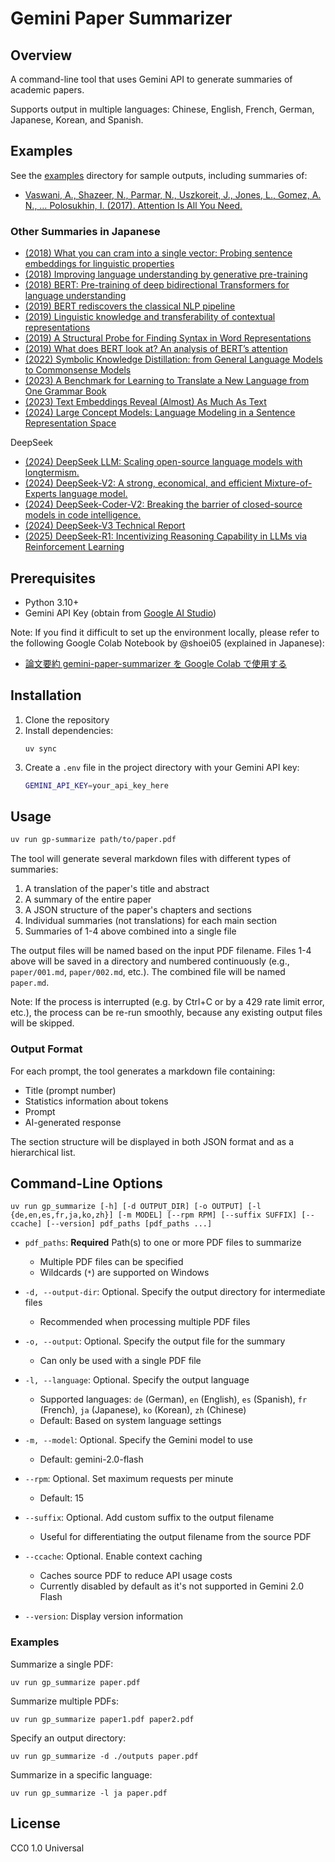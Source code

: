 # Gemini Paper Summarizer

## Overview

A command-line tool that uses Gemini API to generate summaries of academic papers.

Supports output in multiple languages: Chinese, English, French, German, Japanese, Korean, and Spanish.

## Examples

See the [examples](examples) directory for sample outputs, including summaries of:

- [Vaswani, A., Shazeer, N., Parmar, N., Uszkoreit, J., Jones, L., Gomez, A. N., … Polosukhin, I. (2017). Attention Is All You Need.](https://arxiv.org/abs/1706.03762v7)

### Other Summaries in Japanese

- [(2018) What you can cram into a single vector: Probing sentence embeddings for linguistic properties](https://7shi.hateblo.jp/entry/2025/01/09/032708)
- [(2018) Improving language understanding by generative pre-training](https://7shi.hateblo.jp/entry/2025/01/08/023518)
- [(2018) BERT: Pre-training of deep bidirectional Transformers for language understanding](https://7shi.hateblo.jp/entry/2025/01/09/011331)
- [(2019) BERT rediscovers the classical NLP pipeline](https://7shi.hateblo.jp/entry/2025/01/09/014758)
- [(2019) Linguistic knowledge and transferability of contextual representations](https://7shi.hateblo.jp/entry/2025/01/09/024710)
- [(2019) A Structural Probe for Finding Syntax in Word Representations](https://7shi.hateblo.jp/entry/2025/01/09/030338)
- [(2019) What does BERT look at? An analysis of BERT’s attention](https://7shi.hateblo.jp/entry/2025/01/09/034240)
- [(2022) Symbolic Knowledge Distillation: from General Language Models to Commonsense Models](https://7shi.hateblo.jp/entry/2025/02/02/114424)
- [(2023) A Benchmark for Learning to Translate a New Language from One Grammar Book](https://7shi.hateblo.jp/entry/2025/02/02/165257)
- [(2023) Text Embeddings Reveal (Almost) As Much As Text](https://7shi.hateblo.jp/entry/2025/01/05/203512)
- [(2024) Large Concept Models: Language Modeling in a Sentence Representation Space](https://7shi.hateblo.jp/entry/2025/01/04/232224)

DeepSeek

- [(2024) DeepSeek LLM: Scaling open-source language models with longtermism.](https://7shi.hateblo.jp/entry/2025/01/07/225023)
- [(2024) DeepSeek-V2: A strong, economical, and efficient Mixture-of-Experts language model.](https://7shi.hateblo.jp/entry/2025/01/07/234352)
- [(2024) DeepSeek-Coder-V2: Breaking the barrier of closed-source models in code intelligence.](https://7shi.hateblo.jp/entry/2025/01/07/235825)
- [(2024) DeepSeek-V3 Technical Report](https://7shi.hateblo.jp/entry/2025/01/08/000133)
- [(2025) DeepSeek-R1: Incentivizing Reasoning Capability in LLMs via Reinforcement Learning](https://7shi.hateblo.jp/entry/2025/01/28/225747)

## Prerequisites

- Python 3.10+
- Gemini API Key (obtain from [Google AI Studio](https://aistudio.google.com/))

Note: If you find it difficult to set up the environment locally, please refer to the following Google Colab Notebook by @shoei05 (explained in Japanese):

- [論文要約 gemini-paper-summarizer を Google Colab で使用する](https://colab.research.google.com/drive/1yj02UYLNjXvz4nInB5zGzvrcawaJ_Mua?usp=sharing)

## Installation

1. Clone the repository
2. Install dependencies:
   ```
   uv sync
   ```
3. Create a `.env` file in the project directory with your Gemini API key:
   ```bash
   GEMINI_API_KEY=your_api_key_here
   ```

## Usage

```bash
uv run gp-summarize path/to/paper.pdf
```

The tool will generate several markdown files with different types of summaries:

1. A translation of the paper's title and abstract
2. A summary of the entire paper
3. A JSON structure of the paper's chapters and sections
4. Individual summaries (not translations) for each main section
5. Summaries of 1-4 above combined into a single file

The output files will be named based on the input PDF filename. Files 1-4 above will be saved in a directory and numbered continuously (e.g., `paper/001.md`, `paper/002.md`, etc.). The combined file will be named `paper.md`.

Note: If the process is interrupted (e.g. by Ctrl+C or by a 429 rate limit error, etc.), the process can be re-run smoothly, because any existing output files will be skipped.

### Output Format

For each prompt, the tool generates a markdown file containing:

- Title (prompt number)
- Statistics information about tokens
- Prompt
- AI-generated response

The section structure will be displayed in both JSON format and as a hierarchical list.

## Command-Line Options

```
uv run gp_summarize [-h] [-d OUTPUT_DIR] [-o OUTPUT] [-l {de,en,es,fr,ja,ko,zh}] [-m MODEL] [--rpm RPM] [--suffix SUFFIX] [--ccache] [--version] pdf_paths [pdf_paths ...]
```

- `pdf_paths`: **Required** Path(s) to one or more PDF files to summarize
  - Multiple PDF files can be specified
  - Wildcards (`*`) are supported on Windows

- `-d, --output-dir`: Optional. Specify the output directory for intermediate files
  - Recommended when processing multiple PDF files

- `-o, --output`: Optional. Specify the output file for the summary
  - Can only be used with a single PDF file

- `-l, --language`: Optional. Specify the output language
  - Supported languages: `de` (German), `en` (English), `es` (Spanish), `fr` (French), `ja` (Japanese), `ko` (Korean), `zh` (Chinese)
  - Default: Based on system language settings

- `-m, --model`: Optional. Specify the Gemini model to use
  - Default: gemini-2.0-flash

- `--rpm`: Optional. Set maximum requests per minute
  - Default: 15

- `--suffix`: Optional. Add custom suffix to the output filename
  - Useful for differentiating the output filename from the source PDF

- `--ccache`: Optional. Enable context caching
  - Caches source PDF to reduce API usage costs
  - Currently disabled by default as it's not supported in Gemini 2.0 Flash

- `--version`: Display version information

### Examples

Summarize a single PDF:
```
uv run gp_summarize paper.pdf
```

Summarize multiple PDFs:
```
uv run gp_summarize paper1.pdf paper2.pdf
```

Specify an output directory:
```
uv run gp_summarize -d ./outputs paper.pdf
```

Summarize in a specific language:
```
uv run gp_summarize -l ja paper.pdf
```

## License

CC0 1.0 Universal
